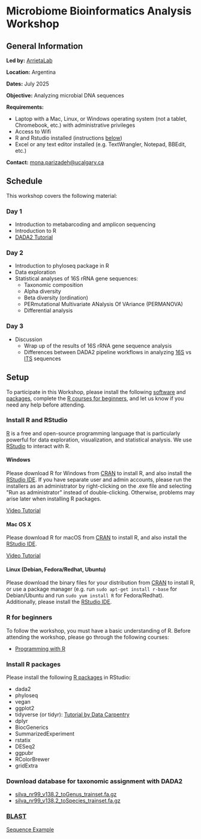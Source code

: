 # Microbiome Bioinformatics Analysis Workshop

<h2 id="general">General Information</h2>

<p id="by">
  <strong>Led by:</strong>
  <a href="https://www.arrietalab.com/home">ArrietaLab</a>
</p>

<p id="loc">
  <strong>Location:</strong>
  Argentina
</p>

<p id="date">
  <strong>Dates:</strong>
  July 2025
</p>

<p id="obj">
  <strong>Objective:</strong>
  Analyzing microbial DNA sequences
</p>

<p id="requirements">
  <strong>Requirements:</strong> 
</p>

  - Laptop with a Mac, Linux, or Windows operating system 
    (not a tablet, Chromebook, etc.) with administrative privileges 
  - Access to Wifi 
  - R and Rstudio installed (instructions <a href="#setup">below</a>)
  - Excel or any text editor installed (e.g. TextWrangler, Notepad, BBEdit, etc.)
  

<p id="contact">
  <strong>Contact:</strong>
  <a href="mailto:{{mona.parizadeh@ucalgary.ca}}">mona.parizadeh@ucalgary.ca</a> 
</p>

<h2 id="schedule">Schedule</h2>
<p id="note">
This workshop covers the following material:
</p>

<h3 id="day1">Day 1</h3>
<!--h4 id="day1h">(9 a.m. to 12 p.m. & 1 p.m. to 4 p.m.)</h4-->

 - Introduction to metabarcoding and amplicon sequencing
 - Introduction to R
 - <a href="https://benjjneb.github.io/dada2/tutorial.html">DADA2 Tutorial</a>

<h3 id="day2">Day 2</h3>
<!--h4 id="day2h">(9 a.m. to 12 p.m. & 1 p.m. to 4 p.m.)</h4-->

  - Introduction to phyloseq package in R
  - Data exploration
  - Statistical analyses of 16S rRNA gene sequences: 
    - Taxonomic composition 
    - Alpha diversity 
    - Beta diversity (ordination)
    - PERmutational Multivariate ANalysis Of VAriance (PERMANOVA)
    - Differential analysis

  <h3 id="day3">Day 3</h3>
 
  - Discussion
    - Wrap up of the results of 16S rRNA gene sequence analysis 
    - Differences between DADA2 pipeline workflows in analyzing 
    <a href="https://benjjneb.github.io/dada2/tutorial.html">16S</a> vs 
    <a href="https://benjjneb.github.io/dada2/ITS_workflow.html">ITS</a> sequences  

     
<h2 id="setup">Setup</h2> 
To participate in this Workshop, please install the following <a href="#r">software</a> 
and <a href="#r-pkg">packages</a>, complete the <a href="#r-course">R courses for beginners</a>, 
and let us know if you need any help before attending.

<div id="r">
  <h3>Install R and RStudio</h3>
  <p>
    <a href="http://www.r-project.org">R</a> is a free and open-source programming 
    language that is particularly powerful for data exploration, visualization, and 
    statistical analysis. We use <a href="https://posit.co/downloads/">RStudio</a> 
    to interact with R.
  </p>
 
 <div class="row">
   <div class="col-md-4">
     <h4 id="r-windows">Windows</h4>
    <p>
     Please download R for Windows
        from <a href="http://cran.r-project.org/index.html">CRAN</a> to install R, and 
        also install the <a href="http://www.rstudio.com/ide/download/desktop">RStudio IDE</a>.
        If you have separate user and admin accounts, please run the installers as an 
        administrator by right-clicking on the .exe file and selecting "Run as administrator" 
        instead of double-clicking. Otherwise, problems may arise later when installing R packages.
    </p>
     <a href="https://www.youtube.com/watch?v=q0PjTAylwoU">Video Tutorial</a>
 </div> 
   
 <div class="col-md-4">
   <p> 
   <h4 id="r-macosx">Mac OS X</h4>
   </p>
   <p>
    Please download R for macOS
       from <a href="http://cran.r-project.org/index.html">CRAN</a> to install R, and also install 
       the <a href="http://www.rstudio.com/ide/download/desktop">RStudio IDE</a>.
   </p>
    <a href="https://www.youtube.com/watch?v=5-ly3kyxwEg">Video Tutorial</a>
   </p>
   <p>
 </div> 
   
  <div class="col-md-4">
    <h4 id="r-linux">Linux (Debian, Fedora/Redhat, Ubuntu)</h4>
   <p>
    Please download the binary files for your distribution from
    <a href="http://cran.r-project.org/index.html">CRAN</a> to install R, or use a package manager 
     (e.g. run <code>sudo apt-get install r-base</code> for Debian/Ubuntu and run
        <code>sudo yum install R</code> for Fedora/Redhat). Additionally, please install the
        <a href="http://www.rstudio.com/ide/download/desktop">RStudio IDE</a>.
   </p>
  </div>  
 </div>
</div>
   
<h3 id="r-course">R for beginners</h3>
To follow the workshop, you must have a basic understanding of R.
Before attending the workshop, please go through the following courses:

  - <a href="http://swcarpentry.github.io/r-novice-inflammation/">Programming with R</a>


<h3 id="r-pkg">Install R packages</h3>
Please install the following <a href="https://github.com/memoll/MicrobiomeBioinformaticsAnalysisWorkshop2023/blob/main/PackageInstallation">R packages</a> in RStudio: 

  - dada2
  - phyloseq
  - vegan
  - ggplot2
  - tidyverse (or tidyr): <a href="https://datacarpentry.org/R-ecology-lesson/03-dplyr.html">Tutorial by Data Carpentry</a>
  - dplyr 
  - BiocGenerics
  - SummarizedExperiment
  - rstatix
  - DESeq2  
  - ggpubr
  - RColorBrewer
  - gridExtra
 
<h3 id="db">Download database for taxonomic assignment with DADA2</h3>

  - <a href="https://zenodo.org/records/14169026/files/silva_nr99_v138.2_toGenus_trainset.fa.gz?download=1">silva_nr99_v138.2_toGenus_trainset.fa.gz</a>  
  - <a href="https://zenodo.org/records/14169026/files/silva_nr99_v138.2_toSpecies_trainset.fa.gz?download=1">silva_nr99_v138.2_toSpecies_trainset.fa.gz</a> 

<h3 id="blast"><a href="https://blast.ncbi.nlm.nih.gov/Blast.cgi?PROGRAM=blastn&BLAST_SPEC=GeoBlast&PAGE_TYPE=BlastSearch">BLAST</a></h3>
<a href="https://github.com/memoll/MicrobiomeBioinformaticsAnalysisWorkshop2023/blob/main/data/sequenceExample">Sequence Example</a>
